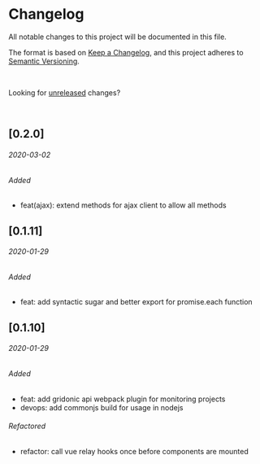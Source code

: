 # Changelog
All notable changes to this project will be documented in this file.

The format is based on [Keep a Changelog](https://keepachangelog.com/en/1.0.0/),
and this project adheres to [Semantic Versioning](https://semver.org/spec/v2.0.0.html).

<br>

Looking for [unreleased] changes?

<br>

## [0.2.0]
###### 2020-03-02

###### Added

- feat(ajax): extend methods for ajax client to allow all methods

## [0.1.11]
###### 2020-01-29

###### Added

- feat: add syntactic sugar and better export for promise.each function

## [0.1.10]
###### 2020-01-29

###### Added

- feat: add gridonic api webpack plugin for monitoring projects
- devops: add commonjs build for usage in nodejs

###### Refactored

- refactor: call vue relay hooks once before components are mounted

[unreleased]: https://github.com/gridonic/client-services/compare/0.2.0...HEAD
[release]: https://github.com/gridonic/client-services/compare/0.1.11...0.2.0
